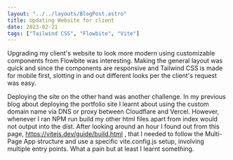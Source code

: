 ```yaml
---
layout: "../../layouts/BlogPost.astro"
title: Updating Website for client
date: 2023-02-21
tags: ["Tailwind CSS", "Flowbite", "Vite"]
---
```


Upgrading my client's website to look more modern using customizable components from Flowbite was interesting.
Making the general layout was quick and since the components are responsive and Tailwind CSS is made for mobile first, slotting in and out different looks per the client's request was easy.

Deploying the site on the other hand was another challenge. In my previous blog about deploying the portfolio site I learnt about using the custom domain name via DNS or proxy between Cloudflare and Vercel. However, whenever I ran NPM run build my other html files apart from index would not output into the dist. After looking around an hour I found out from this page, https://vitejs.dev/guide/build.html , that I needed to follow the Multi-Page App structure and use a specific vite.config.js setup, involving multiple entry points. What a pain but at least I learnt something.